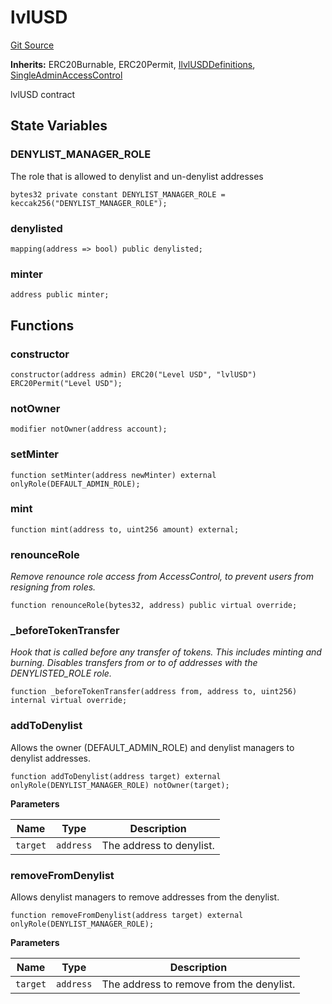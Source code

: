# lvlUSD
[Git Source](https://github.com/Level-Money/contracts/blob/0fa663cd541ef95fb08cd2849fd8cc2be3967548/src/v1/lvlUSD.sol)

**Inherits:**
ERC20Burnable, ERC20Permit, [IlvlUSDDefinitions](/src/v1/interfaces/IlvlUSDDefinitions.sol/interface.IlvlUSDDefinitions.md), [SingleAdminAccessControl](/src/v1/auth/v5/SingleAdminAccessControl.sol/abstract.SingleAdminAccessControl.md)

lvlUSD contract


## State Variables
### DENYLIST_MANAGER_ROLE
The role that is allowed to denylist and un-denylist addresses


```solidity
bytes32 private constant DENYLIST_MANAGER_ROLE = keccak256("DENYLIST_MANAGER_ROLE");
```


### denylisted

```solidity
mapping(address => bool) public denylisted;
```


### minter

```solidity
address public minter;
```


## Functions
### constructor


```solidity
constructor(address admin) ERC20("Level USD", "lvlUSD") ERC20Permit("Level USD");
```

### notOwner


```solidity
modifier notOwner(address account);
```

### setMinter


```solidity
function setMinter(address newMinter) external onlyRole(DEFAULT_ADMIN_ROLE);
```

### mint


```solidity
function mint(address to, uint256 amount) external;
```

### renounceRole

*Remove renounce role access from AccessControl, to prevent users from resigning from roles.*


```solidity
function renounceRole(bytes32, address) public virtual override;
```

### _beforeTokenTransfer

*Hook that is called before any transfer of tokens. This includes
minting and burning. Disables transfers from or to of addresses with the DENYLISTED_ROLE role.*


```solidity
function _beforeTokenTransfer(address from, address to, uint256) internal virtual override;
```

### addToDenylist

Allows the owner (DEFAULT_ADMIN_ROLE) and denylist managers to denylist addresses.


```solidity
function addToDenylist(address target) external onlyRole(DENYLIST_MANAGER_ROLE) notOwner(target);
```
**Parameters**

|Name|Type|Description|
|----|----|-----------|
|`target`|`address`|The address to denylist.|


### removeFromDenylist

Allows denylist managers to remove addresses from the denylist.


```solidity
function removeFromDenylist(address target) external onlyRole(DENYLIST_MANAGER_ROLE);
```
**Parameters**

|Name|Type|Description|
|----|----|-----------|
|`target`|`address`|The address to remove from the denylist.|


